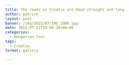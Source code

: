 ```yaml
---
title: The roads in Croatia are dead straight and long
author: patrick
layout: post
banner: /img/2015/07/IMG_1986.jpg
date: 2015-07-21T19:00:10+00:00
categories:
  - Hungarian Tour
tags:
  - Croatia
format: gallery

---
```

